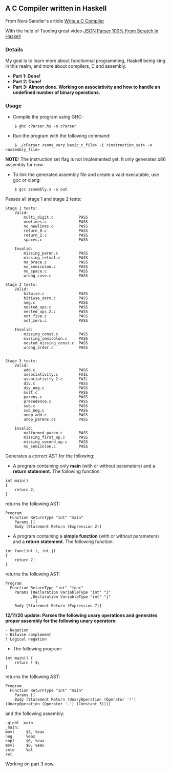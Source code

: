 ## A C Compiler written in Haskell

From Nora Sandler's article [Write a C Compiler](https://norasandler.com/2017/11/29/Write-a-Compiler.html)

With the help of Tsoding great video [JSON Parser 100% From Scratch in Haskell](https://www.youtube.com/watch?v=N9RUqGYuGfw&t=957s)

### Details
My goal is to learn more about functionnal programming, Haskell being king in this realm, and more about compilers, C and assembly.  

- **Part 1: Done!**
- **Part 2: Done!**
- **Part 3: Almost done. Working on associativity and how to handle an undefined number of binary operations.**

### Usage

- Compile the program using GHC:
```
    $ ghc cParser.hs -o cParser
```

- Run the program with the following command:
```
    $ ./cParser <some_very_basic_c_file> -i <instruction_set> -o <assembly_file>
```
**NOTE:** The instruction set flag is not implemented yet. It only generates x86 assembly for now.

- To link the generated assembly file and create a vaid executable, use gcc or clang:
```
    $ gcc assembly.s -o out 
```

Passes all stage 1 and stage 2 tests:

```
Stage 1 tests:
    Valid:
        multi_digit.c           PASS
        newlines.c              PASS
        no_newlines.c           PASS
        return_0.c              PASS
        return_2.c              PASS
        spaces.c                PASS

    Invalid:
        missing_paren.c         PASS 
        missing_retval.c        PASS
        no_brace.c              PASS
        no_semicolon.c          PASS
        no_space.c              PASS 
        wrong_case.c            PASS

Stage 2 tests:
    Valid:
        bitwise.c               PASS
        bitiwse_zero.c          PASS
        neg.c                   PASS
        nested_ops.c            PASS
        nested_ops_2.c          PASS
        not_five.c              PASS
        not_zero.c              PASS

    Invalid:
        missing_const.c         PASS
        missing_semicolon.c     PASS
        nested_missing_const.c  PASS
        wrong_order.c           PASS


Stage 3 tests:
    Valid:
        add.c                   PASS
        associativity.c         FAIL
        associativity_2.c       FAIL
        div.c                   PASS
        div_neg.c               PASS
        mult.c                  PASS
        parens.c                PASS
        precedence.c            PASS
        sub.c                   PASS
        sub_neg.c               PASS
        unop_add.c              PASS
        unop_parens.cs          PASS
        
    Invalid:
        malformed_paren.c       PASS
        missing_first_op.c      PASS
        missing_second_op.c     PASS
        no_semicolon.c          PASS
```

Generates a correct AST for the following:
- A program containing only **main** (with or without parameters) and a **return statement**.
The following function:
```
int main()
{
    return 2;
}
```
returns the following AST:
```
Program
  Function ReturnType "int" "main"
    Params []
    Body [Statement Return (Expression 2)]
```

- A program containing a **simple function** (with or without parameters) and a **return statement**.
The following function:
```
int func(int i, int j)
{
    return 7;
}
```
returns the following AST:
```
Program
  Function ReturnType "int" "func"
    Params [Declaration VariableType "int" "i"
           ,Declaration VariableType "int" "j"
             ]
    Body [Statement Return (Expression 7)]
```


**12/11/20 update: Parses the following unary operations and generates proper assembly for the following unary operators:**
```
- Negation
~ Bitwise complement
! Logical negation
```

- The following program:

```
int main() {
    return !-3;
}
```

returns the following AST:
```
Program
  Function ReturnType "int" "main"
    Params []
    Body [Statement Return (UnaryOperation (Operator '!') (UnaryOperation (Operator '-') (Constant 3)))]
```

and the following assembly:

```
.globl _main
_main:
movl     $3, %eax
neg      %eax
cmpl     $0, %eax
movl     $0, %eax
sete     %al
ret
```

Working on part 3 now.
